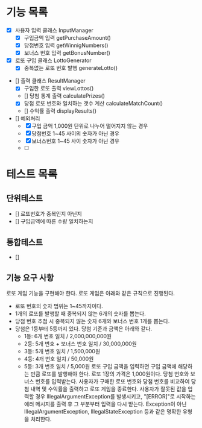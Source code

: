 # 기능 목록
- [x] 사용자 입력 클래스 InputManager
  - [x] 구입금액 입력 getPurchaseAmount()
  - [x] 당첨번호 입력 getWinnigNumbers()
  - [x] 보너스 번호 입력 getBonusNumber()
- [x] 로또 구입 클래스 LottoGenerator
  - [x] 중복없는 로또 번호 발행 generateLotto()
- [] 출력 클래스 ResultManager
  - [x] 구입한 로또 출력 viewLottos()
  - [] 당첨 통계 출력 calculatePrizes()
  - [x] 당첨 로또 번호와 일치하는 갯수 계산 calculateMatchCount()
  - [] 수익률 출력 displayResults()
- [] 예외처리 
  - [x] 구입 금액 1,000원 단위로 나누어 떨어지지 않는 경우
  - [x] 당첨번호 1~45 사이의 숫자가 아닌 경우
  - [x] 보너스번호 1~45 사이 숫자가 아닌 경우
  - [ ] 


# 테스트 목록
## 단위테스트
- [] 로또번호가 중복인지 아닌지
- [] 구입금액에 따른 수량 일치하는지
## 통합테스트
- [] 

## 기능 요구 사항
로또 게임 기능을 구현해야 한다. 로또 게임은 아래와 같은 규칙으로 진행된다.

- 로또 번호의 숫자 범위는 1~45까지이다.
- 1개의 로또를 발행할 때 중복되지 않는 6개의 숫자를 뽑는다.
- 당첨 번호 추첨 시 중복되지 않는 숫자 6개와 보너스 번호 1개를 뽑는다.
- 당첨은 1등부터 5등까지 있다. 당첨 기준과 금액은 아래와 같다.
    - 1등: 6개 번호 일치 / 2,000,000,000원
    - 2등: 5개 번호 + 보너스 번호 일치 / 30,000,000원
    - 3등: 5개 번호 일치 / 1,500,000원
    - 4등: 4개 번호 일치 / 50,000원
    - 5등: 3개 번호 일치 / 5,000원
로또 구입 금액을 입력하면 구입 금액에 해당하는 만큼 로또를 발행해야 한다.
로또 1장의 가격은 1,000원이다.
당첨 번호와 보너스 번호를 입력받는다.
사용자가 구매한 로또 번호와 당첨 번호를 비교하여 당첨 내역 및 수익률을 출력하고 로또 게임을 종료한다.
사용자가 잘못된 값을 입력할 경우 IllegalArgumentException를 발생시키고, "[ERROR]"로 시작하는 에러 메시지를 출력 후 그 부분부터 입력을 다시 받는다.
Exception이 아닌 IllegalArgumentException, IllegalStateException 등과 같은 명확한 유형을 처리한다.